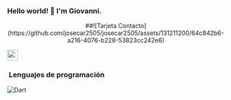 ### Hello world! 👋 I'm Giovanni. 

<!--
**josecar2505/josecar2505** is a ✨ _special_ ✨ repository because its `README.md` (this file) appears on your GitHub profile.
-->

<p align="center">
##![Tarjeta Contacto](https://github.com/josecar2505/josecar2505/assets/131211200/64c842b6-a216-4076-b228-53823cc242e6)
</p>

<img src="https://media2.giphy.com/media/QssGEmpkyEOhBCb7e1/giphy.gif?cid=ecf05e47a0n3gi1bfqntqmob8g9aid1oyj2wr3ds3mg700bl&rid=giphy.gif" width ="25">

### &nbsp;Lenguajes de programación 
![Dart](https://img.shields.io/badge/dart-%230175C2.svg?style=for-the-badge&logo=dart&logoColor=white)
